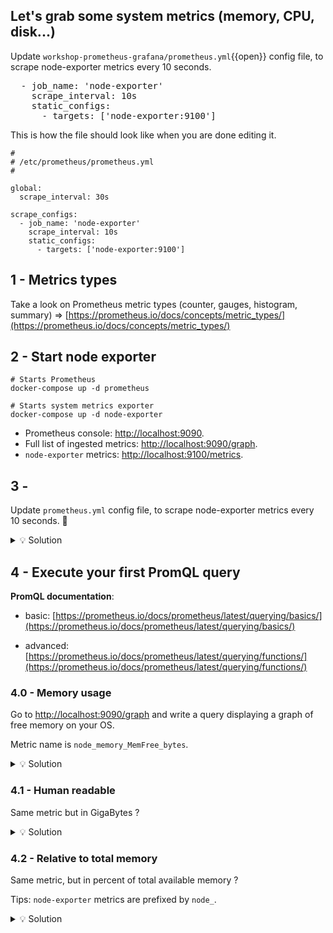 ## Let's grab some system metrics (memory, CPU, disk...)

Update `workshop-prometheus-grafana/prometheus.yml`{{open}} config file, to scrape node-exporter metrics every 10 seconds.

<pre class="file" data-filename="workshop-prometheus-grafana/prometheus.yml" data-target="insert"  data-marker="#NODEEXPORTER">  - job_name: 'node-exporter'
    scrape_interval: 10s
    static_configs:
      - targets: ['node-exporter:9100']
</pre>

This is how the file should look like when you are done editing it.

```
#
# /etc/prometheus/prometheus.yml
#

global:
  scrape_interval: 30s

scrape_configs:
  - job_name: 'node-exporter'
    scrape_interval: 10s
    static_configs:
      - targets: ['node-exporter:9100']
```

## 1 - Metrics types

Take a look on Prometheus metric types (counter, gauges, histogram, summary) => [https://prometheus.io/docs/concepts/metric_types/](https://prometheus.io/docs/concepts/metric_types/)

## 2 - Start node exporter

```
# Starts Prometheus
docker-compose up -d prometheus

# Starts system metrics exporter
docker-compose up -d node-exporter
```

- Prometheus console: [http://localhost:9090](http://localhost:9090).
- Full list of ingested metrics: [http://localhost:9090/graph](http://localhost:9090/graph).
- `node-exporter` metrics: [http://localhost:9100/metrics](http://localhost:9100/metrics).

## 3 - 

Update `prometheus.yml` config file, to scrape node-exporter metrics every 10 seconds. 🚀

<details>
  <summary>💡 Solution</summary>



</details>

## 4 - Execute your first PromQL query

**PromQL documentation**:

- basic: [https://prometheus.io/docs/prometheus/latest/querying/basics/](https://prometheus.io/docs/prometheus/latest/querying/basics/)

- advanced: [https://prometheus.io/docs/prometheus/latest/querying/functions/](https://prometheus.io/docs/prometheus/latest/querying/functions/)

### 4.0 - Memory usage

Go to [http://localhost:9090/graph](http://localhost:9090/graph) and write a query displaying a graph of free memory on your OS.

Metric name is `node_memory_MemFree_bytes`.

<details>
  <summary>💡 Solution</summary>

  Query: `node_memory_MemTotal_bytes{}`
</details>

### 4.1 - Human readable

Same metric but in GigaBytes ?

<details>
  <summary>💡 Solution</summary>

  Query: `node_memory_MemTotal_bytes{} / 1024 / 1024 / 1024`
</details>


### 4.2 - Relative to total memory

Same metric, but in percent of total available memory ?

Tips: `node-exporter` metrics are prefixed by `node_`.

<details>
  <summary>💡 Solution</summary>

  Query: `(node_memory_MemTotal_bytes{} - node_memory_MemFree_bytes{}) / node_memory_MemTotal_bytes{} * 100`
</details>